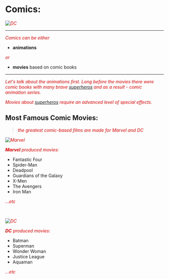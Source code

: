 <style>
p {
color:red;
font-style: italic;
}
</style>

# **Comics**:

![DC](https://is2-ssl.mzstatic.com/image/thumb/Purple114/v4/ed/ea/62/edea62cf-c233-be95-a9c4-4ddf4a52503b/source/256x256bb.jpg)

***
[hero]: https://en.wikipedia.org/wiki/Superhero

Comics can be either 
- **animations**

or

- **movies** based on comic books

***

Let's talk about the animations first. Long before the movies there were comic books with many brave [_superheros_][hero] and as a result - comic animation series. 

Movies about [_superheros_][hero] require an advanced level of special effects.

## Most Famous Comic Movies:

> the greatest comic-based films are made for Marvel and DC

![Marvel](https://upload.wikimedia.org/wikipedia/commons/thumb/0/04/MarvelLogo.svg/320px-MarvelLogo.svg.png)

**Marvel** produced movies:

* Fantastic Four
* Spider-Man
* Deadpool
* Guardians of the Galaxy
* X-Men
* The Avengers
* Iron Man

...etc


<br>

![DC](https://upload.wikimedia.org/wikipedia/commons/thumb/3/3d/DC_Comics_logo.svg/240px-DC_Comics_logo.svg.png )

**DC** produced movies:

* Batman
* Superman
* Wonder Woman
* Justice League
* Aquaman

...etc



